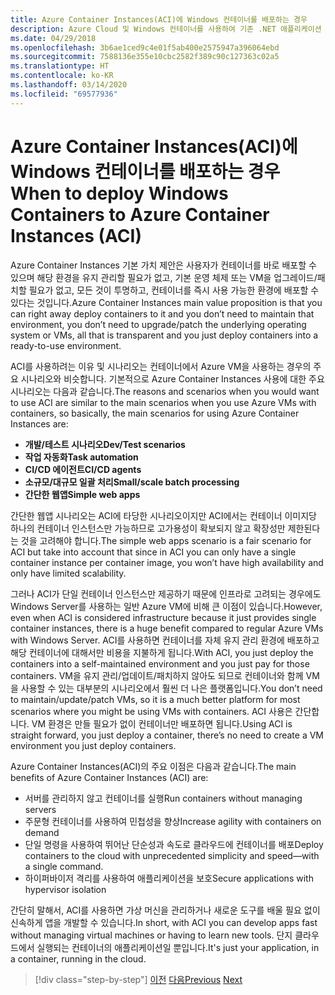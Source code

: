 ```yaml
---
title: Azure Container Instances(ACI)에 Windows 컨테이너를 배포하는 경우
description: Azure Cloud 및 Windows 컨테이너를 사용하여 기존 .NET 애플리케이션 현대화 | Azure Container Instances(ACI)에 Windows 컨테이너를 배포하는 경우
ms.date: 04/29/2018
ms.openlocfilehash: 3b6ae1ced9c4e01f5ab400e2575947a396064ebd
ms.sourcegitcommit: 7588136e355e10cbc2582f389c90c127363c02a5
ms.translationtype: HT
ms.contentlocale: ko-KR
ms.lasthandoff: 03/14/2020
ms.locfileid: "69577936"
---
```

# <a name="when-to-deploy-windows-containers-to-azure-container-instances-aci"></a><span data-ttu-id="187ae-103">Azure Container Instances(ACI)에 Windows 컨테이너를 배포하는 경우</span><span class="sxs-lookup"><span data-stu-id="187ae-103">When to deploy Windows Containers to Azure Container Instances (ACI)</span></span>

<span data-ttu-id="187ae-104">Azure Container Instances 기본 가치 제안은 사용자가 컨테이너를 바로 배포할 수 있으며 해당 환경을 유지 관리할 필요가 없고, 기본 운영 체제 또는 VM을 업그레이드/패치할 필요가 없고, 모든 것이 투명하고, 컨테이너를 즉시 사용 가능한 환경에 배포할 수 있다는 것입니다.</span><span class="sxs-lookup"><span data-stu-id="187ae-104">Azure Container Instances main value proposition is that you can right away deploy containers to it and you don’t need to maintain that environment, you don’t need to upgrade/patch the underlying operating system or VMs, all that is transparent and you just deploy containers into a ready-to-use environment.</span></span>

<span data-ttu-id="187ae-105">ACI를 사용하려는 이유 및 시나리오는 컨테이너에서 Azure VM을 사용하는 경우의 주요 시나리오와 비슷합니다. 기본적으로 Azure Container Instances 사용에 대한 주요 시나리오는 다음과 같습니다.</span><span class="sxs-lookup"><span data-stu-id="187ae-105">The reasons and scenarios when you would want to use ACI are similar to the main scenarios when you use Azure VMs with containers, so basically, the main scenarios for using Azure Container Instances are:</span></span>

- <span data-ttu-id="187ae-106">**개발/테스트 시나리오**</span><span class="sxs-lookup"><span data-stu-id="187ae-106">**Dev/Test scenarios**</span></span>
- <span data-ttu-id="187ae-107">**작업 자동화**</span><span class="sxs-lookup"><span data-stu-id="187ae-107">**Task automation**</span></span>
- <span data-ttu-id="187ae-108">**CI/CD 에이전트**</span><span class="sxs-lookup"><span data-stu-id="187ae-108">**CI/CD agents**</span></span>
- <span data-ttu-id="187ae-109">**소규모/대규모 일괄 처리**</span><span class="sxs-lookup"><span data-stu-id="187ae-109">**Small/scale batch processing**</span></span>
- <span data-ttu-id="187ae-110">**간단한 웹앱**</span><span class="sxs-lookup"><span data-stu-id="187ae-110">**Simple web apps**</span></span>

<span data-ttu-id="187ae-111">간단한 웹앱 시나리오는 ACI에 타당한 시나리오이지만 ACI에서는 컨테이너 이미지당 하나의 컨테이너 인스턴스만 가능하므로 고가용성이 확보되지 않고 확장성만 제한된다는 것을 고려해야 합니다.</span><span class="sxs-lookup"><span data-stu-id="187ae-111">The simple web apps scenario is a fair scenario for ACI but take into account that since in ACI you can only have a single container instance per container image, you won’t have high availability and only have limited scalability.</span></span>

<span data-ttu-id="187ae-112">그러나 ACI가 단일 컨테이너 인스턴스만 제공하기 때문에 인프라로 고려되는 경우에도 Windows Server를 사용하는 일반 Azure VM에 비해 큰 이점이 있습니다.</span><span class="sxs-lookup"><span data-stu-id="187ae-112">However, even when ACI is considered infrastructure because it just provides single container instances, there is a huge benefit compared to regular Azure VMs with Windows Server.</span></span> <span data-ttu-id="187ae-113">ACI를 사용하면 컨테이너를 자체 유지 관리 환경에 배포하고 해당 컨테이너에 대해서만 비용을 지불하게 됩니다.</span><span class="sxs-lookup"><span data-stu-id="187ae-113">With ACI, you just deploy the containers into a self-maintained environment and you just pay for those containers.</span></span> <span data-ttu-id="187ae-114">VM을 유지 관리/업데이트/패치하지 않아도 되므로 컨테이너와 함께 VM을 사용할 수 있는 대부분의 시나리오에서 훨씬 더 나은 플랫폼입니다.</span><span class="sxs-lookup"><span data-stu-id="187ae-114">You don’t need to maintain/update/patch VMs, so it is a much better platform for most scenarios where you might be using VMs with containers.</span></span> <span data-ttu-id="187ae-115">ACI 사용은 간단합니다. VM 환경은 만들 필요가 없이 컨테이너만 배포하면 됩니다.</span><span class="sxs-lookup"><span data-stu-id="187ae-115">Using ACI is straight forward, you just deploy a container, there’s no need to create a VM environment you just deploy containers.</span></span>

<span data-ttu-id="187ae-116">Azure Container Instances(ACI)의 주요 이점은 다음과 같습니다.</span><span class="sxs-lookup"><span data-stu-id="187ae-116">The main benefits of Azure Container Instances (ACI) are:</span></span>

- <span data-ttu-id="187ae-117">서버를 관리하지 않고 컨테이너를 실행</span><span class="sxs-lookup"><span data-stu-id="187ae-117">Run containers without managing servers</span></span>
- <span data-ttu-id="187ae-118">주문형 컨테이너를 사용하여 민첩성을 향상</span><span class="sxs-lookup"><span data-stu-id="187ae-118">Increase agility with containers on demand</span></span>
- <span data-ttu-id="187ae-119">단일 명령을 사용하여 뛰어난 단순성과 속도로 클라우드에 컨테이너를 배포</span><span class="sxs-lookup"><span data-stu-id="187ae-119">Deploy containers to the cloud with unprecedented simplicity and speed—with a single command.</span></span>
- <span data-ttu-id="187ae-120">하이퍼바이저 격리를 사용하여 애플리케이션을 보호</span><span class="sxs-lookup"><span data-stu-id="187ae-120">Secure applications with hypervisor isolation</span></span>

<span data-ttu-id="187ae-121">간단히 말해서, ACI를 사용하면 가상 머신을 관리하거나 새로운 도구를 배울 필요 없이 신속하게 앱을 개발할 수 있습니다.</span><span class="sxs-lookup"><span data-stu-id="187ae-121">In short, with ACI you can develop apps fast without managing virtual machines or having to learn new tools.</span></span> <span data-ttu-id="187ae-122">단지 클라우드에서 실행되는 컨테이너의 애플리케이션일 뿐입니다.</span><span class="sxs-lookup"><span data-stu-id="187ae-122">It's just your application, in a container, running in the cloud.</span></span>

> [!div class="step-by-step"]
> <span data-ttu-id="187ae-123">[이전](when-to-deploy-windows-containers-to-azure-vms-iaas-cloud.md)
> [다음](when-to-deploy-windows-containers-to-azure-container-service-kubernetes.md)</span><span class="sxs-lookup"><span data-stu-id="187ae-123">[Previous](when-to-deploy-windows-containers-to-azure-vms-iaas-cloud.md)
[Next](when-to-deploy-windows-containers-to-azure-container-service-kubernetes.md)</span></span>
